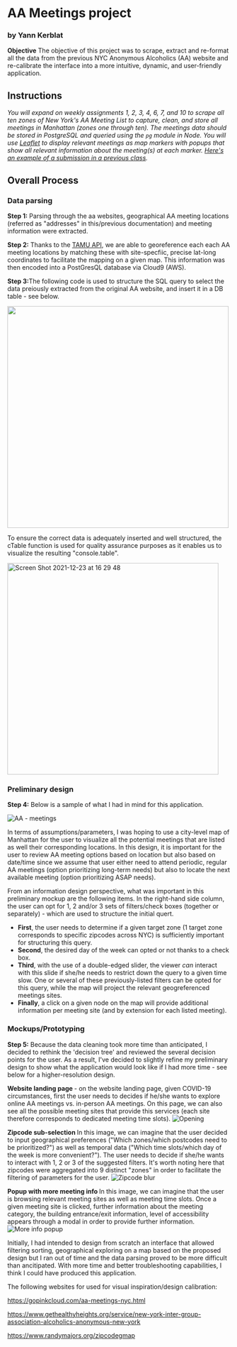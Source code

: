 # AA Meetings project
### by Yann Kerblat

<strong>Objective</strong> The objective of this project was to scrape, extract and re-format all the data from the previous NYC Anonymous Alcoholics (AA) website and re-calibrate the interface into a more intuitive, dynamic, and user-friendly application.

## Instructions

<em> You will expand on weekly assignments 1, 2, 3, 4, 6, 7, and 10 to scrape all ten zones of New York's AA Meeting List to capture, clean, and store all meetings in Manhattan (zones one through ten). The meetings data should be stored in PostgreSQL and queried using the `pg` module in Node. You will use [Leaflet](https://leafletjs.com/examples/quick-start/) to display relevant meetings as map markers with popups that show all relevant information about the meeting(s) at each marker. [Here's an example of a submission in a previous class](http://www.jaimetanner.com/main/18ukyau9e5ai0f9dfklrsuum4ld4rz). </em>

## Overall Process

### Data parsing

<strong> Step 1:</strong> Parsing through the aa websites, geographical AA meeting locations (referred as "addresses" in this/previous documentation) and meeting information were extracted. 

<strong> Step 2:</strong> Thanks to the [TAMU API](https://geoservices.tamu.edu/Services/Geocode/WebService/), we are able to georeference each each AA meeting locations by matching these with site-specfiic, precise lat-long coordinates to facilitate the mapping on a given map. This information was then encoded into a PostGresQL database via Cloud9 (AWS).

<strong> Step 3:</strong>The following code is used to structure the SQL query to select the data preiously extracted from the original AA website, and insert it in a DB table - see below.

<img src="https://user-images.githubusercontent.com/82052220/147167267-d706acfd-d932-4bf5-8301-05aa344db75f.png" width="500" height="auto">

To ensure the correct data is adequately inserted and well structured, the cTable function is used for quality assurance purposes as it enables us to visualize the resulting "console.table".

<img width="477" alt="Screen Shot 2021-12-23 at 16 29 48" src="https://user-images.githubusercontent.com/82052220/147310621-1518042d-7e37-49e1-9cea-ec62102eff70.png">

### Preliminary design

<strong> Step 4:</strong> Below is a sample of what I had in mind for this application. 

![AA - meetings](https://user-images.githubusercontent.com/82052220/147291103-ffc1751d-8af3-4d67-af44-ee9d612617fa.png)

In terms of assumptions/parameters, I was hoping to use a city-level map of Manhattan for the user to visualize all the potential meetings that are listed as well their corresponding locations. In this design, it is important for the user to review AA meeting options based on location but also based on date/time since we assume that user either need to attend periodic, regular AA meetings (option prioritizing long-term needs) but also to locate the next available meeting (option prioritizing ASAP needs). 

From an information design perspective, what was important in this preliminary mockup are the following items. In the right-hand side column, the user can opt for 1, 2 and/or 3 sets of filters/check boxes (together or separately) - which are used to structure the initial quert. 
* **First**, the user needs to determine if a given target zone (1 target zone corresponds to specific zipcodes across NYC) is sufficiently important for structuring this query. 
* **Second**, the desired day of the week can opted or not thanks to a check box. 
* **Third**, with the use of a double-edged slider, the viewer _can_ interact with this slide if she/he needs to restrict down the query to a given time slow. One or several of these previously-listed filters can be opted for this query, while the map will project the relevant geogreferenced meetings sites. 
*  **Finally**, a click on a given node on the map will provide additional information per meeting site (and by extension for each listed meeting).
                    
### Mockups/Prototyping

<strong> Step 5:</strong> Because the data cleaning took more time than anticipated, I decided to rethink the 'decision tree' and reviewed the several decision points for the user. As a result, I've decided to slightly refine my preliminary design to show what the application would look like if I had more time - see below for a higher-resolution design.

<strong> Website landing page </strong> - on the website landing page, given COVID-19 circumstances, first the user needs to decides if he/she wants to explore online AA meetings vs. in-person AA meetings. On this page, we can also see all the possible meeting sites that provide this services (each site therefore corresponds to dedicated meeting time slots).
![Opening](https://user-images.githubusercontent.com/82052220/147291048-56d3b3c4-4e7f-44e1-bd2c-bf1fa78d3dee.png)

<strong> Zipcode sub-selection </strong> In this image, we can imagine that the user decided to input geographical preferences ("Which zones/which postcodes need to be prioritized?") as well as temporal data ("Which time slots/which day of the week is more convenient?"). The user needs to decide if she/he wants to interact with 1, 2 or 3 of the suggested filters. It's worth noting here that zipcodes were aggregated into 9 distinct "zones" in order to facilitate the filtering of parameters for the user.
![Zipcode blur](https://user-images.githubusercontent.com/82052220/147291056-05cda89d-1cc3-4942-9558-047bcde9e6e9.png)

<strong> Popup with more meeting info </strong> In this image, we can imagine that the user is browsing relevant meeting sites as well as meeting time slots. Once a given meeting site is clicked, further information about the meeting category, the building entrance/exit information, level of accessibility appears through a modal in order to provide further information.
![More info popup](https://user-images.githubusercontent.com/82052220/147291060-b3e8a03e-061e-4c47-9d10-4e22df4cc5c5.png)


Initially, I had intended to design from scratch an interface that allowed filtering sorting, geographical exploring on a map based on the proposed design but I ran out of time and the data parsing proved to be more difficult than ancitipated. With more time and better troubleshooting capabilities, I think I could have produced this application.


The following websites for used for visual inspiration/design calibration:

https://gopinkcloud.com/aa-meetings-nyc.html

https://www.gethealthyheights.org/service/new-york-inter-group-association-alcoholics-anonymous-new-york

https://www.randymajors.org/zipcodegmap



